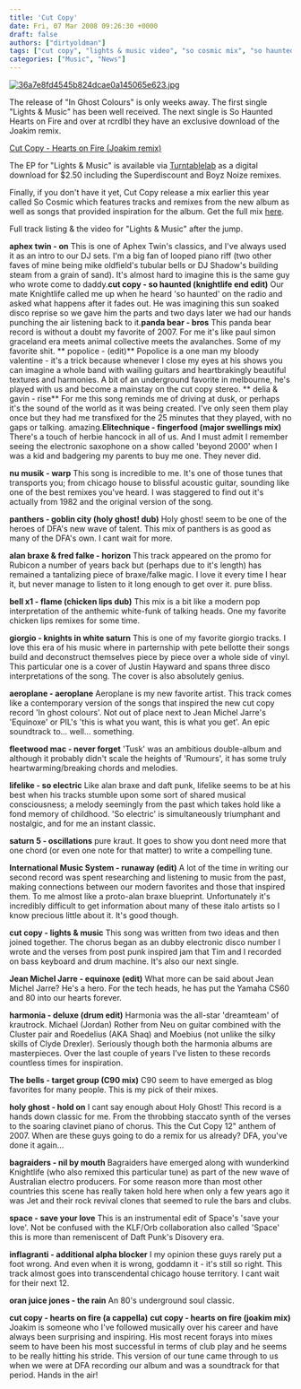 ```yaml
---
title: 'Cut Copy'
date: Fri, 07 Mar 2008 09:26:30 +0000
draft: false
authors: ["dirtyoldman"]
tags: ["cut copy", "lights & music video", "so cosmic mix", "so haunted joakim"]
categories: ["Music", "News"]
---
```


[![36a7e8fd4545b824dcae0a145065e623.jpg](/wp-content/uploads/2008/03/36a7e8fd4545b824dcae0a145065e623.jpg)](/wp-content/uploads/2008/03/36a7e8fd4545b824dcae0a145065e623.jpg "36a7e8fd4545b824dcae0a145065e623.jpg")

The release of "In Ghost Colours" is only weeks away. The first single "Lights & Music" has been well received. The next single is So Haunted Hearts on Fire and over at rcrdlbl they have an exclusive download of the Joakim remix.

[Cut Copy - Hearts on Fire (Joakim remix)](http://rcrdlbl.com/artists/Cut_Copy/download/Hearts_On_Fire_Joakim_Remix)

The EP for "Lights & Music" is available via [Turntablelab](http://www.turntablelab.com/digital/487/1838/38033.html) as a digital download for $2.50 including the Superdiscount and Boyz Noize remixes.

Finally, if you don't have it yet, Cut Copy release a mix earlier this year called So Cosmic which features tracks and remixes from the new album as well as songs that provided inspiration for the album. Get the full mix [here](http://rcrdlbl.com/artists/Cut_Copy/download/So_Cosmic).

Full track listing & the video for "Lights & Music" after the jump.

  **aphex twin - on** This is one of Aphex Twin's classics, and I've always used it as an intro to our DJ sets. I'm a big fan of looped piano riff (two other faves of mine being mike oldfield's tubular bells or DJ Shadow's building steam from a grain of sand). It's almost hard to imagine this is the same guy who wrote come to daddy.**cut copy - so haunted (knightlife end edit)** Our mate Knightlife called me up when he heard 'so haunted' on the radio and asked what happens after it fades out. He was imagining this sun soaked disco reprise so we gave him the parts and two days later we had our hands punching the air listening back to it.**panda bear - bros** This panda bear record is without a doubt my favorite of 2007. For me it's like paul simon graceland era meets animal collective meets the avalanches. Some of my favorite shit. ** popolice - (edit)** Popolice is a one man my bloody valentine - it's a trick because whenever I close my eyes at his shows you can imagine a whole band with wailing guitars and heartbrakingly beautiful textures and harmonies. A bit of an underground favorite in melbourne, he's played with us and become a mainstay on the cut copy stereo. ** delia & gavin - rise** For me this song reminds me of driving at dusk, or perhaps it's the sound of the world as it was being created. I've only seen them play once but they had me transfixed for the 25 minutes that they played, with no gaps or talking. amazing.**Elitechnique - fingerfood (major swellings mix)** There's a touch of herbie hancock in all of us. And I must admit I remember seeing the electronic saxophone on a show called 'beyond 2000' when I was a kid and badgering my parents to buy me one. They never did.

**nu musik - warp** This song is incredible to me. It's one of those tunes that transports you; from chicago house to blissful acoustic guitar, sounding like one of the best remixes you've heard. I was staggered to find out it's actually from 1982 and the original version of the song.

**panthers - goblin city (holy ghost! dub)** Holy ghost! seem to be one of the heroes of DFA's new wave of talent. This mix of panthers is as good as many of the DFA's own. I cant wait for more.

**alan braxe & fred falke - horizon** This track appeared on the promo for Rubicon a number of years back but (perhaps due to it's length) has remained a tantalizing piece of braxe/falke magic. I love it every time I hear it, but never manage to listen to it long enough to get over it. pure bliss.

**bell x1 - flame (chicken lips dub)** This mix is a bit like a modern pop interpretation of the anthemic white-funk of talking heads. One my favorite chicken lips remixes for some time.

**giorgio - knights in white saturn** This is one of my favorite giorgio tracks. I love this era of his music where in parternship with pete bellotte their songs build and deconstruct themselves piece by piece over a whole side of vinyl. This particular one is a cover of Justin Hayward and spans three disco interpretations of the song. The cover is also absolutely genius.

**aeroplane - aeroplane** Aeroplane is my new favorite artist. This track comes like a contemporary version of the songs that inspired the new cut copy record 'In ghost colours'. Not out of place next to Jean Michel Jarre's 'Equinoxe' or PIL's 'this is what you want, this is what you get'. An epic soundtrack to... well... something.

**fleetwood mac - never forget** 'Tusk' was an ambitious double-album and although it probably didn't scale the heights of 'Rumours', it has some truly heartwarming/breaking chords and melodies.

**lifelike - so electric** Like alan braxe and daft punk, lifelike seems to be at his best when his tracks stumble upon some sort of shared musical consciousness; a melody seemingly from the past which takes hold like a fond memory of childhood. 'So electric' is simultaneously triumphant and nostalgic, and for me an instant classic.

**saturn 5 - oscillations** pure kraut. It goes to show you dont need more that one chord (or even one note for that matter) to write a compelling tune.

**International Music System - runaway (edit)** A lot of the time in writing our second record was spent researching and listening to music from the past, making connections between our modern favorites and those that inspired them. To me almost like a proto-alan braxe blueprint. Unfortunately it's incredibly difficult to get information about many of these italo artists so I know precious little about it. It's good though.

**cut copy - lights & music** This song was written from two ideas and then joined together. The chorus began as an dubby electronic disco number I wrote and the verses from post punk inspired jam that Tim and I recorded on bass keyboard and drum machine. It's also our next single.

**Jean Michel Jarre - equinoxe (edit)** What more can be said about Jean Michel Jarre? He's a hero. For the tech heads, he has put the Yamaha CS60 and 80 into our hearts forever.

**harmonia - deluxe (drum edit)** Harmonia was the all-star 'dreamteam' of krautrock. Michael (Jordan) Rother from Neu on guitar combined with the Cluster pair and Roedelius (AKA Shaq) and Moebius (not unlike the silky skills of Clyde Drexler). Seriously though both the harmonia albums are masterpieces. Over the last couple of years I've listen to these records countless times for inspiration.

**The bells - target group (C90 mix)** C90 seem to have emerged as blog favorites for many people. This is my pick of their mixes.

**holy ghost - hold on** I cant say enough about Holy Ghost! This record is a hands down classic for me. From the throbbing staccato synth of the verses to the soaring clavinet piano of chorus. This the Cut Copy 12" anthem of 2007. When are these guys going to do a remix for us already? DFA, you've done it again...

**bagraiders - nil by mouth** Bagraiders have emerged along with wunderkind Knightlife (who also remixed this particular tune) as part of the new wave of Australian electro producers. For some reason more than most other countries this scene has really taken hold here when only a few years ago it was Jet and their rock revival clones that seemed to rule the bars and clubs.

**space - save your love** This is an instrumental edit of Space's 'save your love'. Not be confused with the KLF/Orb collaboration also called 'Space' this is more than remeniscent of Daft Punk's Disovery era.

**inflagranti - additional alpha blocker** I my opinion these guys rarely put a foot wrong. And even when it is wrong, goddamn it - it's still so right. This track almost goes into transcendental chicago house territory. I cant wait for their next 12.

**oran juice jones - the rain** An 80's underground soul classic.

**cut copy - hearts on fire (a cappella)** **cut copy - hearts on fire (joakim mix)** Joakim is someone who I've followed musically over his career and have always been surprising and inspiring. His most recent forays into mixes seem to have been his most successful in terms of club play and he seems to be really hitting his stride. This version of our tune came through to us when we were at DFA recording our album and was a soundtrack for that period. Hands in the air!